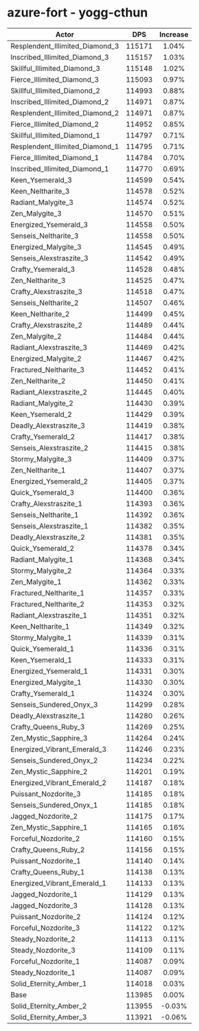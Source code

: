 # azure-fort - yogg-cthun
| Actor | DPS | Increase |
|---|:---:|:---:|
|Resplendent_Illimited_Diamond_3|115171|1.04%|
|Inscribed_Illimited_Diamond_3|115157|1.03%|
|Skillful_Illimited_Diamond_3|115148|1.02%|
|Fierce_Illimited_Diamond_3|115093|0.97%|
|Skillful_Illimited_Diamond_2|114993|0.88%|
|Inscribed_Illimited_Diamond_2|114971|0.87%|
|Resplendent_Illimited_Diamond_2|114971|0.87%|
|Fierce_Illimited_Diamond_2|114952|0.85%|
|Skillful_Illimited_Diamond_1|114797|0.71%|
|Resplendent_Illimited_Diamond_1|114795|0.71%|
|Fierce_Illimited_Diamond_1|114784|0.70%|
|Inscribed_Illimited_Diamond_1|114770|0.69%|
|Keen_Ysemerald_3|114599|0.54%|
|Keen_Neltharite_3|114578|0.52%|
|Radiant_Malygite_3|114574|0.52%|
|Zen_Malygite_3|114570|0.51%|
|Energized_Ysemerald_3|114558|0.50%|
|Senseis_Neltharite_3|114558|0.50%|
|Energized_Malygite_3|114545|0.49%|
|Senseis_Alexstraszite_3|114542|0.49%|
|Crafty_Ysemerald_3|114528|0.48%|
|Zen_Neltharite_3|114525|0.47%|
|Crafty_Alexstraszite_3|114518|0.47%|
|Senseis_Neltharite_2|114507|0.46%|
|Keen_Neltharite_2|114499|0.45%|
|Crafty_Alexstraszite_2|114489|0.44%|
|Zen_Malygite_2|114484|0.44%|
|Radiant_Alexstraszite_3|114469|0.42%|
|Energized_Malygite_2|114467|0.42%|
|Fractured_Neltharite_3|114452|0.41%|
|Zen_Neltharite_2|114450|0.41%|
|Radiant_Alexstraszite_2|114445|0.40%|
|Radiant_Malygite_2|114430|0.39%|
|Keen_Ysemerald_2|114429|0.39%|
|Deadly_Alexstraszite_3|114419|0.38%|
|Crafty_Ysemerald_2|114417|0.38%|
|Senseis_Alexstraszite_2|114415|0.38%|
|Stormy_Malygite_3|114409|0.37%|
|Zen_Neltharite_1|114407|0.37%|
|Energized_Ysemerald_2|114405|0.37%|
|Quick_Ysemerald_3|114400|0.36%|
|Crafty_Alexstraszite_1|114393|0.36%|
|Senseis_Neltharite_1|114392|0.36%|
|Senseis_Alexstraszite_1|114382|0.35%|
|Deadly_Alexstraszite_2|114381|0.35%|
|Quick_Ysemerald_2|114378|0.34%|
|Radiant_Malygite_1|114368|0.34%|
|Stormy_Malygite_2|114364|0.33%|
|Zen_Malygite_1|114362|0.33%|
|Fractured_Neltharite_1|114357|0.33%|
|Fractured_Neltharite_2|114353|0.32%|
|Radiant_Alexstraszite_1|114351|0.32%|
|Keen_Neltharite_1|114349|0.32%|
|Stormy_Malygite_1|114339|0.31%|
|Quick_Ysemerald_1|114336|0.31%|
|Keen_Ysemerald_1|114333|0.31%|
|Energized_Ysemerald_1|114331|0.30%|
|Energized_Malygite_1|114330|0.30%|
|Crafty_Ysemerald_1|114324|0.30%|
|Senseis_Sundered_Onyx_3|114299|0.28%|
|Deadly_Alexstraszite_1|114280|0.26%|
|Crafty_Queens_Ruby_3|114269|0.25%|
|Zen_Mystic_Sapphire_3|114264|0.24%|
|Energized_Vibrant_Emerald_3|114246|0.23%|
|Senseis_Sundered_Onyx_2|114234|0.22%|
|Zen_Mystic_Sapphire_2|114201|0.19%|
|Energized_Vibrant_Emerald_2|114187|0.18%|
|Puissant_Nozdorite_3|114185|0.18%|
|Senseis_Sundered_Onyx_1|114185|0.18%|
|Jagged_Nozdorite_2|114175|0.17%|
|Zen_Mystic_Sapphire_1|114165|0.16%|
|Forceful_Nozdorite_2|114160|0.15%|
|Crafty_Queens_Ruby_2|114156|0.15%|
|Puissant_Nozdorite_1|114140|0.14%|
|Crafty_Queens_Ruby_1|114138|0.13%|
|Energized_Vibrant_Emerald_1|114133|0.13%|
|Jagged_Nozdorite_1|114129|0.13%|
|Jagged_Nozdorite_3|114128|0.13%|
|Puissant_Nozdorite_2|114124|0.12%|
|Forceful_Nozdorite_3|114122|0.12%|
|Steady_Nozdorite_2|114113|0.11%|
|Steady_Nozdorite_3|114109|0.11%|
|Forceful_Nozdorite_1|114087|0.09%|
|Steady_Nozdorite_1|114087|0.09%|
|Solid_Eternity_Amber_1|114018|0.03%|
|Base|113985|0.00%|
|Solid_Eternity_Amber_2|113955|-0.03%|
|Solid_Eternity_Amber_3|113921|-0.06%|
